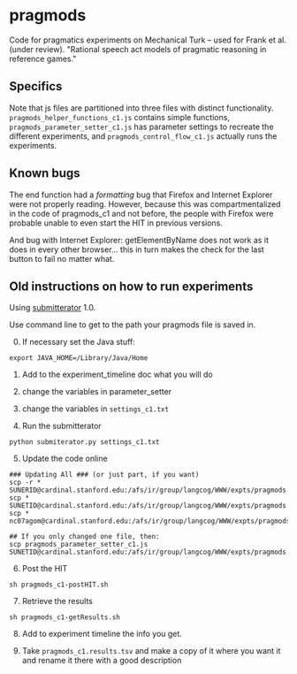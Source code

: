 pragmods
========

Code for pragmatics experiments on Mechanical Turk – used for Frank et al. (under review). "Rational speech act models of pragmatic reasoning in reference games."

## Specifics

Note that js files are partitioned into three files with distinct functionality. `pragmods_helper_functions_c1.js` contains simple functions, `pragmods_parameter_setter_c1.js` has parameter settings to recreate the different experiments, and `pragmods_control_flow_c1.js` actually runs the experiments.

## Known bugs

The end function had a *formatting* bug that Firefox and Internet Explorer were not properly reading. However, because this was compartmentalized in the code of pragmods_c1 and not before, the people with Firefox were probable unable to even start the HIT in previous versions.

And bug with Internet Explorer: getElementByName does not work as it does in every other browser... this in turn makes the check for the last button to fail no matter what.

## Old instructions on how to run experiments

Using [submitterator](https://github.com/danlassiter/Submiterator) 1.0.

Use command line to get to the path your pragmods file is saved in.

0) If necessary set the Java stuff:

`export JAVA_HOME=/Library/Java/Home`

1) Add to the experiment_timeline doc what you will do

2) change the variables in parameter_setter

3) change the variables in `settings_c1.txt`

4) Run the submitterator

`python submiterator.py settings_c1.txt`

5) Update the code online

```
### Updating All ### (or just part, if you want)
scp -r * SUNERID@cardinal.stanford.edu:/afs/ir/group/langcog/WWW/expts/pragmods
scp * SUNETID@cardinal.stanford.edu:/afs/ir/group/langcog/WWW/expts/pragmods
scp * nc07agom@cardinal.stanford.edu:/afs/ir/group/langcog/WWW/expts/pragmods

## If you only changed one file, then:
scp pragmods_parameter_setter_c1.js SUNETID@cardinal.stanford.edu:/afs/ir/group/langcog/WWW/expts/pragmods
```

6) Post the HIT

`sh pragmods_c1-postHIT.sh`

7) Retrieve the results

`sh pragmods_c1-getResults.sh`

8) Add to experiment timeline the info you get.

9) Take `pragmods_c1.results.tsv` and make a copy of it where you want it and rename it there with a good description
